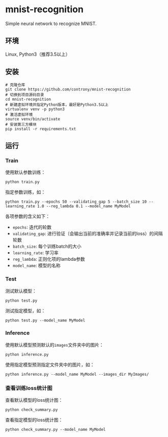 # mnist-recognition
Simple neural network to recognize MNIST.

## 环境
Linux, Python3（推荐3.5以上）

## 安装
```
# 克隆仓库
git clone https://github.com/controny/mnist-recognition
# 切换到项目源码目录
cd mnist-recognition
# 新建虚拟环境并指定Python版本，最好是Python3.5以上
virtualenv venv -p python3
# 激活虚拟环境
source venv/bin/activate
# 安装第三方模块
pip install -r requirements.txt
```

## 运行

### Train
使用默认参数训练：
```
python train.py
```
指定参数训练，如：
```
python train.py --epochs 50 --validating_gap 5 --batch_size 10 --learning_rate 1.0 --reg_lambda 0.1 --model_name MyModel
```
各项参数的含义如下：

- `epochs`: 迭代的轮数
- `validating_gap`: 进行验证（会输出当前的准确率并记录当前的loss）的间隔轮数
- `batch_size`: 每个训练batch的大小
- `learning_rate`: 学习率
- `reg_lambda`: 正则化项的lambda参数
- `model_name`: 模型的名称

### Test
测试默认模型：
```
python test.py
```
测试指定模型，如：
```
python test.py --model_name MyModel
```

### Inference
使用默认模型预测默认的`images`文件夹中的图片：
```
python inference.py
```
使用指定模型预测指定文件夹中的图片，如：
```
python inference.py --model_name MyModel --images_dir MyImages/
```

### 查看训练loss统计图
查看默认模型的loss统计图：
```
python check_summary.py
```
查看指定模型的loss统计图：
```
python check_summary.py --model_name MyModel
```

